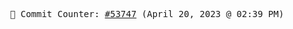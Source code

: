 <p align="center">
    <samp>
        📮 Commit Counter: <a href="https://github.com/Javascript-void0/Javascript-void0/commits/main">#53747</a> (April 20, 2023 @ 02:39 PM)
    </samp>
</p>